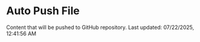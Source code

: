 # Auto Push File

Content that will be pushed to GitHub repository.
Last updated: 07/22/2025, 12:41:56 AM